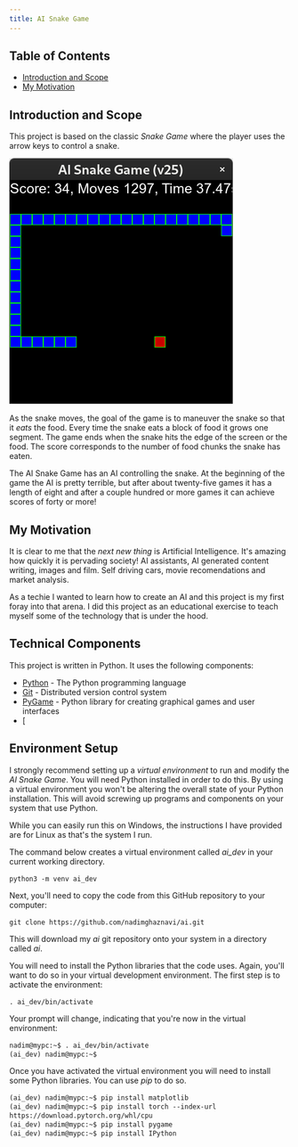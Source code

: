 ```yaml
---
title: AI Snake Game
---
```


## Table of Contents

* [Introduction and Scope](#introduction-and-scope)
* [My Motivation](#my-motivation)

## Introduction and Scope

This project is based on the classic *Snake Game* where the player uses the arrow keys to control a snake.

![AI Snake Game Screenshot](/assets/images/snake/ai_snake_game.png)

As the snake moves, the goal of the game is to maneuver the snake so that it *eats* the food. Every time
the snake eats a block of food it grows one segment. The game ends when the snake hits the edge of the 
screen or the food. The score corresponds to the number of food chunks the snake has eaten.

The AI Snake Game has an AI controlling the snake. At the beginning of the game the AI is pretty terrible, 
but after about twenty-five games it has a length of eight and after a couple hundred or more games it can achieve
scores of forty or more!

## My Motivation

It is clear to me that the *next new thing* is Artificial Intelligence. It's amazing how quickly it is
pervading society! AI assistants, AI generated content writing, images and film. Self driving cars,
movie recomendations and market analysis.

As a techie I wanted to learn how to create an AI and this project is my first foray into that arena.
I did this project as an educational exercise to teach myself some of the technology that is under the
hood.

## Technical Components

This project is written in Python. It uses the following components:

* [Python](https://python.org) - The Python programming language
* [Git](https://git-scm.com/) - Distributed version control system
* [PyGame](https://www.pygame.org/docs/) - Python library for creating graphical games and user interfaces
* [

## Environment Setup

I strongly recommend setting up a *virtual environment* to run and modify the *AI Snake Game*. You will need
Python installed in order to do this. By using a virtual environment you won't be altering the overall state
of your Python installation. This will avoid screwing up programs and components on your system that use
Python.

While you can easily run this on Windows, the instructions I have provided are for Linux as that's the system
I run.

The command below creates a virtual environment called *ai_dev* in your current working directory.

```
python3 -m venv ai_dev
```

Next, you'll need to copy the code from this GitHub repository to your computer:
```
git clone https://github.com/nadimghaznavi/ai.git
```

This will download my *ai* git repository onto your system in a directory called *ai*.

You will need to install the Python libraries that the code uses. Again, you'll want
to do so in your virtual development environment. The first step is to activate the
environment:
```
. ai_dev/bin/activate
```
Your prompt will change, indicating that you're now in the virtual environment:

```
nadim@mypc:~$ . ai_dev/bin/activate
(ai_dev) nadim@mypc:~$
```
Once you have activated the virtual environment you will need to install some Python
libraries. You can use *pip* to do so.
```
(ai_dev) nadim@mypc:~$ pip install matplotlib
(ai_dev) nadim@mypc:~$ pip install torch --index-url https://download.pytorch.org/whl/cpu
(ai_dev) nadim@mypc:~$ pip install pygame
(ai_dev) nadim@mypc:~$ pip install IPython
```






